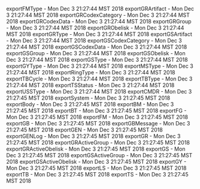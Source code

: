 
exportFMType - Mon Dec  3 21:27:44 MST 2018
exportGRArtifact - Mon Dec  3 21:27:44 MST 2018
exportGRCodexCategory - Mon Dec  3 21:27:44 MST 2018
exportGRCodexData - Mon Dec  3 21:27:44 MST 2018
exportGRGroup - Mon Dec  3 21:27:44 MST 2018
exportGRObelisk - Mon Dec  3 21:27:44 MST 2018
exportGRType - Mon Dec  3 21:27:44 MST 2018
exportGSArtifact - Mon Dec  3 21:27:44 MST 2018
exportGSCodexCategory - Mon Dec  3 21:27:44 MST 2018
exportGSCodexData - Mon Dec  3 21:27:44 MST 2018
exportGSGroup - Mon Dec  3 21:27:44 MST 2018
exportGSObelisk - Mon Dec  3 21:27:44 MST 2018
exportGSType - Mon Dec  3 21:27:44 MST 2018
exportGYType - Mon Dec  3 21:27:44 MST 2018
exportMSType - Mon Dec  3 21:27:44 MST 2018
exportRingType - Mon Dec  3 21:27:44 MST 2018
exportTBCycle - Mon Dec  3 21:27:44 MST 2018
exportTBType - Mon Dec  3 21:27:44 MST 2018
exportTSStatus - Mon Dec  3 21:27:44 MST 2018
exportUSSType - Mon Dec  3 21:27:44 MST 2018
exportCMDR - Mon Dec  3 21:27:45 MST 2018
exportSystem - Mon Dec  3 21:27:45 MST 2018
exportBody - Mon Dec  3 21:27:45 MST 2018
exportBM - Mon Dec  3 21:27:45 MST 2018
exportBT - Mon Dec  3 21:27:45 MST 2018
exportFG - Mon Dec  3 21:27:45 MST 2018
exportFM - Mon Dec  3 21:27:45 MST 2018
exportGB - Mon Dec  3 21:27:45 MST 2018
exportGBMessage - Mon Dec  3 21:27:45 MST 2018
exportGEN - Mon Dec  3 21:27:45 MST 2018
exportGENLog - Mon Dec  3 21:27:45 MST 2018
exportGR - Mon Dec  3 21:27:45 MST 2018
exportGRActiveGroup - Mon Dec  3 21:27:45 MST 2018
exportGRActiveObelisk - Mon Dec  3 21:27:45 MST 2018
exportGS - Mon Dec  3 21:27:45 MST 2018
exportGSActiveGroup - Mon Dec  3 21:27:45 MST 2018
exportGSActiveObelisk - Mon Dec  3 21:27:45 MST 2018
exportGY - Mon Dec  3 21:27:45 MST 2018
exportLS - Mon Dec  3 21:27:45 MST 2018
exportTB - Mon Dec  3 21:27:45 MST 2018
exportTS - Mon Dec  3 21:27:45 MST 2018

